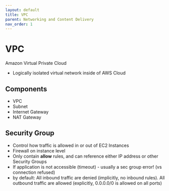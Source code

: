 ```yaml
---
layout: default
title: VPC
parent: Networking and Content Delivery
nav_order: 1
---
```


# VPC
Amazon Virtual Private Cloud
- Logically isolated virtual network inside of AWS Cloud

## Components
- VPC
- Subnet
- Internet Gateway
- NAT Gateway

## Security Group
- Control how traffic is allowed in or out of EC2 Instances
- Firewall on instance level
- Only contain **allow** rules, and can reference either IP address or other Security Groups
- If application is not accessible (timeout) - usually a sec group error! (vs connection refused)
- by default: All inbound traffic are denied (implicitly, no inbound rules). All outbound traffic are allowed (explicitly, 0.0.0.0/0 is allowed on all ports)
